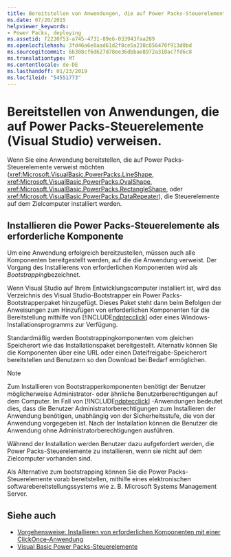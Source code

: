 ```yaml
---
title: Bereitstellen von Anwendungen, die auf Power Packs-Steuerelemente (Visual Studio) verweisen.
ms.date: 07/20/2015
helpviewer_keywords:
- Power Packs, deploying
ms.assetid: f2230f53-a745-4731-89e6-033943faa209
ms.openlocfilehash: 3fd46a6e8aad61d2f8ce5a230c856470f913d0bd
ms.sourcegitcommit: 6b308cf6d627d78ee36dbbae8972a310ac7fd6c8
ms.translationtype: MT
ms.contentlocale: de-DE
ms.lasthandoff: 01/23/2019
ms.locfileid: "54551773"
---
```

# <a name="deploying-applications-that-reference-power-packs-controls-visual-studio"></a>Bereitstellen von Anwendungen, die auf Power Packs-Steuerelemente (Visual Studio) verweisen.
Wenn Sie eine Anwendung bereitstellen, die auf Power Packs-Steuerelemente verweist möchten (<xref:Microsoft.VisualBasic.PowerPacks.LineShape>, <xref:Microsoft.VisualBasic.PowerPacks.OvalShape>, <xref:Microsoft.VisualBasic.PowerPacks.RectangleShape>, oder <xref:Microsoft.VisualBasic.PowerPacks.DataRepeater>), die Steuerelemente auf dem Zielcomputer installiert werden.  
  
## <a name="installing-the-power-packs-controls-as-a-prerequisite"></a>Installieren die Power Packs-Steuerelemente als erforderliche Komponente  
 Um eine Anwendung erfolgreich bereitzustellen, müssen auch alle Komponenten bereitgestellt werden, auf die die Anwendung verweist. Der Vorgang des Installierens von erforderlichen Komponenten wird als *Bootstrapping*bezeichnet.  
  
 Wenn Visual Studio auf Ihrem Entwicklungscomputer installiert ist, wird das Verzeichnis des Visual Studio-Bootstrapper ein Power Packs-Bootstrapperpaket hinzugefügt. Dieses Paket steht dann beim Befolgen der Anweisungen zum Hinzufügen von erforderlichen Komponenten für die Bereitstellung mithilfe von [!INCLUDE[ndptecclick](~/includes/ndptecclick-md.md)] oder eines Windows-Installationsprogramms zur Verfügung.  
  
 Standardmäßig werden Bootstrappingkomponenten vom gleichen Speicherort wie das Installationspaket bereitgestellt. Alternativ können Sie die Komponenten über eine URL oder einen Dateifreigabe-Speicherort bereitstellen und Benutzern so den Download bei Bedarf ermöglichen.  
  
> [!NOTE]
>  Zum Installieren von Bootstrapperkomponenten benötigt der Benutzer möglicherweise Administrator- oder ähnliche Benutzerberechtigungen auf dem Computer. Im Fall von [!INCLUDE[ndptecclick](~/includes/ndptecclick-md.md)] -Anwendungen bedeutet dies, dass die Benutzer Administratorberechtigungen zum Installieren der Anwendung benötigen, unabhängig von der Sicherheitsstufe, die von der Anwendung vorgegeben ist. Nach der Installation können die Benutzer die Anwendung ohne Administratorberechtigungen ausführen.  
  
 Während der Installation werden Benutzer dazu aufgefordert werden, die Power Packs-Steuerelemente zu installieren, wenn sie nicht auf dem Zielcomputer vorhanden sind.  
  
 Als Alternative zum bootstrapping können Sie die Power Packs-Steuerelemente vorab bereitstellen, mithilfe eines elektronischen softwarebereitstellungssystems wie z. B. Microsoft Systems Management Server.  
  
## <a name="see-also"></a>Siehe auch
- [Vorgehensweise: Installieren von erforderlichen Komponenten mit einer ClickOnce-Anwendung](/visualstudio/deployment/how-to-install-prerequisites-with-a-clickonce-application)
- [Visual Basic Power Packs-Steuerelemente](../../../visual-basic/developing-apps/windows-forms/power-packs-controls.md)
